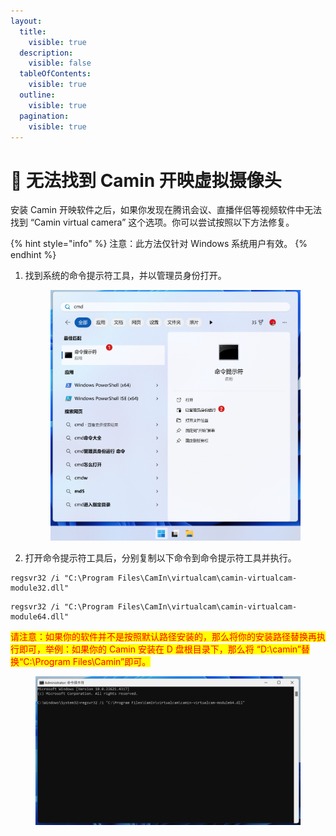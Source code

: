 ```yaml
---
layout:
  title:
    visible: true
  description:
    visible: false
  tableOfContents:
    visible: true
  outline:
    visible: true
  pagination:
    visible: true
---
```


# 🤿 无法找到 Camin 开映虚拟摄像头

安装 Camin 开映软件之后，如果你发现在腾讯会议、直播伴侣等视频软件中无法找到 “Camin virtual camera” 这个选项。你可以尝试按照以下方法修复。

{% hint style="info" %}
注意：此方法仅针对 Windows 系统用户有效。
{% endhint %}

1.  找到系统的命令提示符工具，并以管理员身份打开。

    <figure><img src="../.gitbook/assets/image (107).png" alt=""><figcaption></figcaption></figure>
2. 打开命令提示符工具后，分别复制以下命令到命令提示符工具并执行。

```
regsvr32 /i "C:\Program Files\CamIn\virtualcam\camin-virtualcam-module32.dll"
```

```
regsvr32 /i "C:\Program Files\CamIn\virtualcam\camin-virtualcam-module64.dll"
```

<mark style="color:red;">请注意：如果你的软件并不是按照默认路径安装的，那么将你的安装路径替换再执行即可，举例：如果你的 Camin 安装在 D 盘根目录下，那么将 “D:\camin”替换“C:\Program Files\Camin”即可。</mark>

<figure><img src="../.gitbook/assets/image (108).png" alt=""><figcaption></figcaption></figure>
